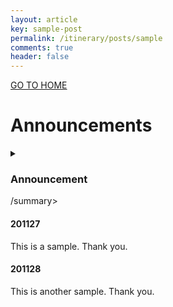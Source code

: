 ```yaml
---
layout: article
key: sample-post
permalink: /itinerary/posts/sample
comments: true
header: false
---
```


<a class="button button--primary button--rounded button--xl" href="/itinerary">GO TO HOME</a>

# Announcements

<details>
<summary><h3>Announcement</h3>/summary>
<h4>201127</h4>
This is a sample. Thank you.

<h4>201128</h4>
This is another sample. Thank you.

</details>
